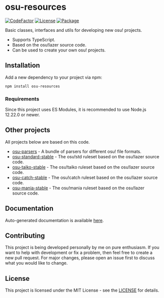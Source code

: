 # osu-resources
[![CodeFactor](https://img.shields.io/codefactor/grade/github/kionell/osu-resources)](https://www.codefactor.io/repository/github/kionell/osu-resources)
[![License](https://img.shields.io/github/license/kionell/osu-resources)](https://github.com/kionell/osu-resources/blob/master/LICENSE)
[![Package](https://img.shields.io/npm/v/osu-resources)](https://www.npmjs.com/package/osu-resources)


Basic classes, interfaces and utils for developing new osu! projects.

- Supports TypeScript.
- Based on the osu!lazer source code.
- Can be used to create your own osu! projects.

## Installation

Add a new dependency to your project via npm:

```bash
npm install osu-resources
```

### Requirements

Since this project uses ES Modules, it is recommended to use Node.js 12.22.0 or newer.

## Other projects

All projects below are based on this code.

- [osu-parsers](https://github.com/kionell/osu-parsers.git) - A bundle of parsers for different osu! file formats.
- [osu-standard-stable](https://github.com/kionell/osu-standard-stable.git) - The osu!std ruleset based on the osu!lazer source code.
- [osu-taiko-stable](https://github.com/kionell/osu-taiko-stable.git) - The osu!taiko ruleset based on the osu!lazer source code.
- [osu-catch-stable](https://github.com/kionell/osu-catch-stable.git) - The osu!catch ruleset based on the osu!lazer source code.
- [osu-mania-stable](https://github.com/kionell/osu-mania-stable.git) - The osu!mania ruleset based on the osu!lazer source code.

## Documentation

Auto-generated documentation is available [here](https://kionell.github.io/osu-resources/).

## Contributing

This project is being developed personally by me on pure enthusiasm. If you want to help with development or fix a problem, then feel free to create a new pull request. For major changes, please open an issue first to discuss what you would like to change.

## License
This project is licensed under the MIT License - see the [LICENSE](https://choosealicense.com/licenses/mit/) for details.